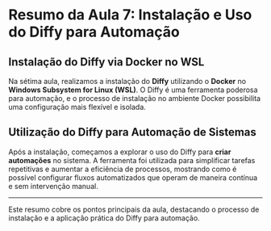 # Resumo da Aula 7: Instalação e Uso do Diffy para Automação

## Instalação do Diffy via Docker no WSL

Na sétima aula, realizamos a instalação do **Diffy** utilizando o **Docker** no **Windows Subsystem for Linux (WSL)**. O Diffy é uma ferramenta poderosa para automação, e o processo de instalação no ambiente Docker possibilita uma configuração mais flexível e isolada.

## Utilização do Diffy para Automação de Sistemas

Após a instalação, começamos a explorar o uso do Diffy para **criar automações** no sistema. A ferramenta foi utilizada para simplificar tarefas repetitivas e aumentar a eficiência de processos, mostrando como é possível configurar fluxos automatizados que operam de maneira contínua e sem intervenção manual.

---

Este resumo cobre os pontos principais da aula, destacando o processo de instalação e a aplicação prática do Diffy para automação.
